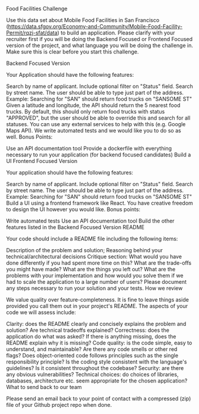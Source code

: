 Food Facilities Challenge

Use this data set about Mobile Food Facilities in San Francisco (https://data.sfgov.org/Economy-and-Community/Mobile-Food-Facility-Permit/rqzj-sfat/data) to build an application. Please clarify with your recruiter first if you will be doing the Backend Focused or Frontend Focused version of the project, and what language you will be doing the challenge in. Make sure this is clear before you start this challenge.

Backend Focused Version

Your Application should have the following features:

Search by name of applicant. Include optional filter on "Status" field.
Search by street name. The user should be able to type just part of the address. Example: Searching for "SAN" should return food trucks on "SANSOME ST"
Given a latitude and longitude, the API should return the 5 nearest food trucks. By default, this should only return food trucks with status "APPROVED", but the user should be able to override this and search for all statuses.
You can use any external services to help with this (e.g. Google Maps API).
We write automated tests and we would like you to do so as well.
Bonus Points:

Use an API documentation tool
Provide a dockerfile with everything necessary to run your application (for backend focused candidates)
Build a UI
Frontend Focused Version

Your application should have the following features:

Search by name of applicant. Include optional filter on "Status" field.
Search by street name. The user should be able to type just part of the address. Example: Searching for "SAN" should return food trucks on "SANSOME ST"
Build a UI using a frontend framework like React. You have creative freedom to design the UI however you would like.
Bonus points:

Write automated tests
Use an API documentation tool
Build the other features listed in the Backend Focused Version
README

Your code should include a README file including the following items:

Description of the problem and solution;
Reasoning behind your technical/architectural decisions
Critique section:
What would you have done differently if you had spent more time on this?
What are the trade-offs you might have made?
What are the things you left out?
What are the problems with your implementation and how would you solve them if we had to scale the application to a large number of users?
Please document any steps necessary to run your solution and your tests.
How we review

We value quality over feature-completeness. It is fine to leave things aside provided you call them out in your project's README. The aspects of your code we will assess include:

Clarity: does the README clearly and concisely explains the problem and solution? Are technical tradeoffs explained?
Correctness: does the application do what was asked? If there is anything missing, does the README explain why it is missing?
Code quality: is the code simple, easy to understand, and maintainable? Are there any code smells or other red flags? Does object-oriented code follows principles such as the single responsibility principle? Is the coding style consistent with the language's guidelines? Is it consistent throughout the codebase?
Security: are there any obvious vulnerabilities?
Technical choices: do choices of libraries, databases, architecture etc. seem appropriate for the chosen application?
What to send back to our team

Please send an email back to your point of contact with a compressed (zip) file of your Github project repo when done.